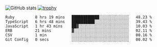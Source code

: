 ![GitHub stats](https://github-readme-stats.vercel.app/api?username=ksk001100&show_icons=true&theme=tokyonight)
[![trophy](https://github-profile-trophy.vercel.app/?username=ksk001100&theme=onedark)](https://github.com/ryo-ma/github-profile-trophy)

<!--START_SECTION:waka-->

```text
Ruby         8 hrs 19 mins   ████████████░░░░░░░░░░░░░   48.23 %
TypeScript   6 hrs 48 mins   ██████████░░░░░░░░░░░░░░░   39.43 %
JavaScript   1 hr 43 mins    ██▓░░░░░░░░░░░░░░░░░░░░░░   10.03 %
ERB          21 mins         ▓░░░░░░░░░░░░░░░░░░░░░░░░   02.11 %
CSV          1 min           ░░░░░░░░░░░░░░░░░░░░░░░░░   00.16 %
Git Config   0 secs          ░░░░░░░░░░░░░░░░░░░░░░░░░   00.02 %
```

<!--END_SECTION:waka-->
